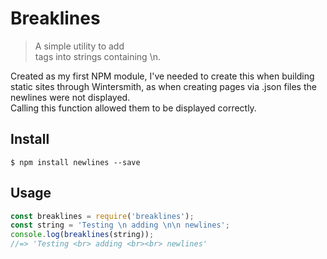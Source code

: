 # Breaklines  
> A simple utility to add <br> tags into strings containing \n.  

Created as my first NPM module, I've needed to create this when building static sites through Wintersmith, as when creating pages via .json files the newlines were not displayed.  
Calling this function allowed them to be displayed correctly.

## Install
```
$ npm install newlines --save
```

## Usage
```js
const breaklines = require('breaklines');
const string = 'Testing \n adding \n\n newlines';
console.log(breaklines(string));
//=> 'Testing <br> adding <br><br> newlines'
```